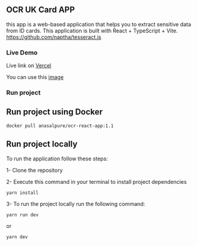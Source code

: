 ## OCR UK Card APP

this app is a web-based application that helps you to extract sensitive data from ID cards. This application is built with React + TypeScript + Vite.
https://github.com/naptha/tesseract.js

### Live Demo

Live link on [Vercel](https://uk-card-ocr-tool.vercel.app/)

You can use this [image](/public/uk-id-card.webp)

### Run project

## Run project using Docker

`docker pull anasalpure/ocr-react-app:1.1`

## Run project locally

To run the application follow these steps:

1- Clone the repository

2- Execute this command in your terminal to install project dependencies

`yarn install`

3- To run the project locally run the following command:

`yarn run dev`

or

`yarn dev`
